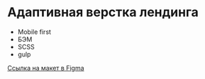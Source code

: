 # Адаптивная верстка лендинга

- Mobile first
- БЭМ
- SCSS
- gulp

[Ссылка на макет в Figma](https://www.figma.com/file/kpW5yz3xbuyCckNfCMiBpi/Лендинг-(Copy)-(Copy)?node-id=0%3A1)
